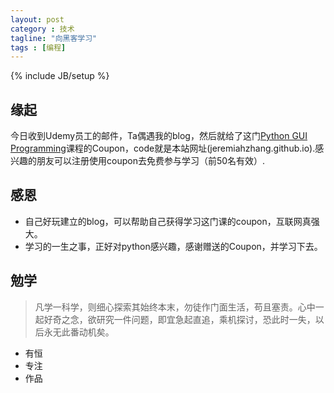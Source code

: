 ```yaml
---
layout: post
category : 技术
tagline: "向黑客学习"
tags : [编程]
---
```

{% include JB/setup %}
## 缘起 ##

今日收到Udemy员工的邮件，Ta偶遇我的blog，然后就给了这门[Python GUI Programming](https://www.udemy.com/python-gui-programming/)课程的Coupon，code就是本站网址(jeremiahzhang.github.io).感兴趣的朋友可以注册使用coupon去免费参与学习（前50名有效）.

## 感恩 ##

- 自己好玩建立的blog，可以帮助自己获得学习这门课的coupon，互联网真强大。
- 学习的一生之事，正好对python感兴趣，感谢赠送的Coupon，并学习下去。

## 勉学 ##

> 凡学一科学，则细心探索其始终本末，勿徒作门面生活，苟且塞责。心中一起好奇之念，欲研究一件问题，即宜急起直追，乘机探讨，恐此时一失，以后永无此番动机矣。

- 有恒
- 专注
- 作品
